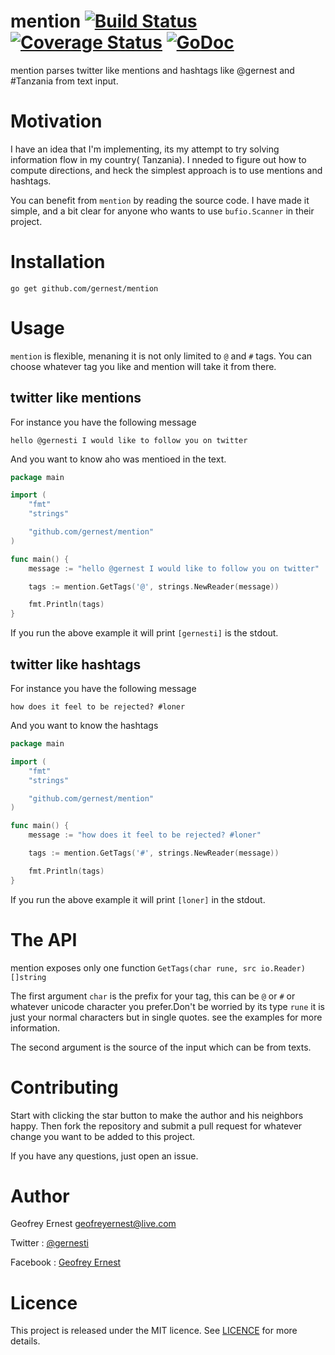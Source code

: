# mention [![Build Status](https://travis-ci.org/gernest/mention.svg)](https://travis-ci.org/gernest/mention) [![Coverage Status](https://coveralls.io/repos/gernest/mention/badge.svg?branch=master&service=github)](https://coveralls.io/github/gernest/mention?branch=master) [![GoDoc](https://godoc.org/github.com/gernest/mention?status.svg)](https://godoc.org/github.com/gernest/mention)

mention parses twitter like mentions and hashtags like @gernest and #Tanzania from text input.

# Motivation
I have an idea that I'm implementing, its my attempt to try solving information flow in my country( Tanzania). I nneded to figure out how to compute directions, and heck the simplest approach is to use mentions and hashtags.

You can benefit from `mention` by reading the source code. I have made it simple, and a bit clear for anyone who wants to use `bufio.Scanner` in their project.


# Installation

	go get github.com/gernest/mention
	

# Usage

`mention` is flexible, menaning it is not only limited to `@` and `#` tags. You can choose whatever tag you like and mention will take it from there.

## twitter like mentions

For instance you have the following message

```
hello @gernesti I would like to follow you on twitter
```

And you want to know aho was mentioed in the text.

```go
package main

import (
	"fmt"
	"strings"

	"github.com/gernest/mention"
)

func main() {
	message := "hello @gernest I would like to follow you on twitter"

	tags := mention.GetTags('@', strings.NewReader(message))

	fmt.Println(tags)
}
```

If you run the above example it will print `[gernesti]` is the stdout.

## twitter like hashtags

For instance you have the following message

```
how does it feel to be rejected? #loner
```

And you want to know the hashtags

```go
package main

import (
	"fmt"
	"strings"

	"github.com/gernest/mention"
)

func main() {
	message := "how does it feel to be rejected? #loner"

	tags := mention.GetTags('#', strings.NewReader(message))

	fmt.Println(tags)
}
```

If you run the above example it will print `[loner]` in the stdout.

# The API
mention exposes only one function `GetTags(char rune, src io.Reader) []string`

The first argument `char` is the prefix for your tag, this can be `@` or `#` or whatever unicode character you prefer.Don't be worried by its type `rune` it is just your normal characters but in single quotes. see the examples for more information.

The second argument is the source of the input which can be from texts.

# Contributing

Start with clicking the star button to make the author and his neighbors happy. Then fork the repository and submit a pull request for whatever change you want to be added to this project.

If you have any questions, just open an issue.

# Author
Geofrey Ernest <geofreyernest@live.com>

Twitter  : [@gernesti](https://twitter.com/gernesti)

Facebook : [Geofrey Ernest](https://www.facebook.com/geofrey.ernest.35)


# Licence

This project is released under the MIT licence. See [LICENCE](LICENCE) for more details.
